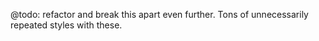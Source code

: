 @todo: refactor and break this apart even further. Tons of unnecessarily repeated styles with these.
